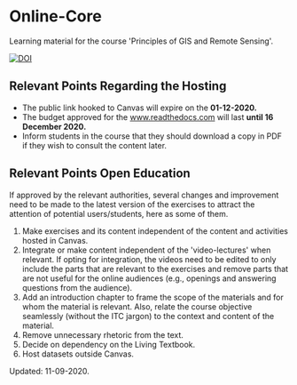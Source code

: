 # Online-Core

Learning material for the course 'Principles of GIS and Remote Sensing'.

[![DOI](https://zenodo.org/badge/322062829.svg)](https://zenodo.org/badge/latestdoi/322062829)

## Relevant Points Regarding the Hosting

* The public link hooked to Canvas will expire on the **01-12-2020.**
* The budget approved for the www.readthedocs.com will last **until 16 December 2020.**
* Inform students in the course that they should download a copy in PDF if they wish to consult the content later.

## Relevant Points Open Education

If approved by the relevant authorities, several changes and improvement need to be made to the latest version of the exercises to attract the attention of potential users/students, here as some of them.

1. Make exercises and its content independent of the content and activities hosted in Canvas.
2. Integrate or make content independent of the 'video-lectures' when relevant. If opting for integration, the videos need to be edited to only include the parts that are relevant to the exercises and remove parts that are not useful for the online audiences (e.g., openings and answering questions from the audience).
3. Add an introduction chapter to frame the scope of the materials and for whom the material is relevant. Also, relate the course objective seamlessly (without the ITC jargon) to the context and content of the material.
4. Remove unnecessary rhetoric from the text.
5. Decide on dependency on the Living Textbook.
6. Host datasets outside Canvas.

Updated: 11-09-2020.


